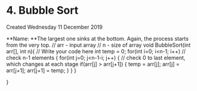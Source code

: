 # 4. Bubble Sort
Created Wednesday 11 December 2019

**Name: **The largest one sinks at the bottom. Again, the process starts from the very top. 
// arr - input array
// n - size of array
void BubbleSort(int arr[], int n){
// Write your code here
int temp = 0;
for(int i=0; i<n-1; i++) // check n-1 elements
{
for(int j=0; j<n-1-i; j++)
{    // check 0 to last element, which changes at each stage
if(arr[j] > arr[j+1])
{
temp = arr[j];
arr[j] = arr[j+1];
arr[j+1] = temp;
}
}
}

}

